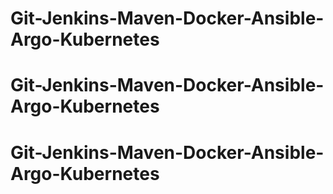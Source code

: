 # Git-Jenkins-Maven-Docker-Ansible-Argo-Kubernetes
# Git-Jenkins-Maven-Docker-Ansible-Argo-Kubernetes
# Git-Jenkins-Maven-Docker-Ansible-Argo-Kubernetes
